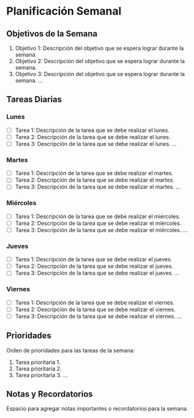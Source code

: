 # Planificación Semanal

## Objetivos de la Semana
1. Objetivo 1: Descripción del objetivo que se espera lograr durante la semana.
2. Objetivo 2: Descripción del objetivo que se espera lograr durante la semana.
3. Objetivo 3: Descripción del objetivo que se espera lograr durante la semana.
...

## Tareas Diarias
### Lunes
- [ ] Tarea 1: Descripción de la tarea que se debe realizar el lunes.
- [ ] Tarea 2: Descripción de la tarea que se debe realizar el lunes.
- [ ] Tarea 3: Descripción de la tarea que se debe realizar el lunes.
...

### Martes
- [ ] Tarea 1: Descripción de la tarea que se debe realizar el martes.
- [ ] Tarea 2: Descripción de la tarea que se debe realizar el martes.
- [ ] Tarea 3: Descripción de la tarea que se debe realizar el martes.
...

### Miércoles
- [ ] Tarea 1: Descripción de la tarea que se debe realizar el miércoles.
- [ ] Tarea 2: Descripción de la tarea que se debe realizar el miércoles.
- [ ] Tarea 3: Descripción de la tarea que se debe realizar el miércoles.
...

### Jueves
- [ ] Tarea 1: Descripción de la tarea que se debe realizar el jueves.
- [ ] Tarea 2: Descripción de la tarea que se debe realizar el jueves.
- [ ] Tarea 3: Descripción de la tarea que se debe realizar el jueves.
...

### Viernes
- [ ] Tarea 1: Descripción de la tarea que se debe realizar el viernes.
- [ ] Tarea 2: Descripción de la tarea que se debe realizar el viernes.
- [ ] Tarea 3: Descripción de la tarea que se debe realizar el viernes.
...

## Prioridades
Orden de prioridades para las tareas de la semana:
1. Tarea prioritaria 1.
2. Tarea prioritaria 2.
3. Tarea prioritaria 3.
...

## Notas y Recordatorios
Espacio para agregar notas importantes o recordatorios para la semana.

